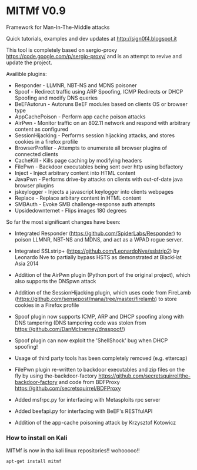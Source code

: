 MITMf V0.9
==========

Framework for Man-In-The-Middle attacks

Quick tutorials, examples and dev updates at http://sign0f4.blogspot.it

This tool is completely based on sergio-proxy https://code.google.com/p/sergio-proxy/ and is an attempt to revive and update the project.

Availible plugins:
- Responder - LLMNR, NBT-NS and MDNS poisoner
- Spoof - Redirect traffic using ARP Spoofing, ICMP Redirects or DHCP Spoofing and modify DNS queries
- BeEFAutorun - Autoruns BeEF modules based on clients OS or browser type
- AppCachePoison - Perform app cache poison attacks 
- AirPwn - Monitor traffic on an 802.11 network and respond with arbitrary content as configured
- SessionHijacking - Performs session hijacking attacks, and stores cookies in a firefox profile
- BrowserProfiler - Attempts to enumerate all browser plugins of connected clients
- CacheKill - Kills page caching by modifying headers
- FilePwn - Backdoor executables being sent over http using bdfactory
- Inject - Inject arbitrary content into HTML content
- JavaPwn - Performs drive-by attacks on clients with out-of-date java browser plugins
- jskeylogger - Injects a javascript keylogger into clients webpages
- Replace - Replace arbitary content in HTML content
- SMBAuth - Evoke SMB challenge-response auth attempts
- Upsidedownternet - Flips images 180 degrees

So far the most significant changes have been:

- Integrated Responder (https://github.com/SpiderLabs/Responder) to poison LLMNR, NBT-NS and MDNS, and act as a WPAD rogue server.

- Integrated SSLstrip+ (https://github.com/LeonardoNve/sslstrip2) by Leonardo Nve to partially bypass HSTS as demonstrated at BlackHat Asia 2014 

- Addition of the AirPwn plugin (Python port of the original project), which also supports the DNSpwn attack

- Addition of the SessionHijacking plugin, which uses code from FireLamb (https://github.com/sensepost/mana/tree/master/firelamb) to store cookies in a Firefox profile 

- Spoof plugin now supports ICMP, ARP and DHCP spoofing along with DNS tampering
  (DNS tampering code was stolen from https://github.com/DanMcInerney/dnsspoof/)

- Spoof plugin can now exploit the 'ShellShock' bug when DHCP spoofing! 

- Usage of third party tools has been completely removed (e.g. ettercap)

- FilePwn plugin re-written to backdoor executables and zip files on the fly by using the-backdoor-factory
https://github.com/secretsquirrel/the-backdoor-factory and code from BDFProxy https://github.com/secretsquirrel/BDFProxy

- Added msfrpc.py for interfacing with Metasploits rpc server

- Added beefapi.py for interfacing with BeEF's RESTfulAPI

- Addition of the app-cache poisoning attack by Krzysztof Kotowicz

<h3>How to install on Kali</h3>

MITMf is now in tha kali linux repositories!! wohooooo!!

```apt-get install mitmf```

